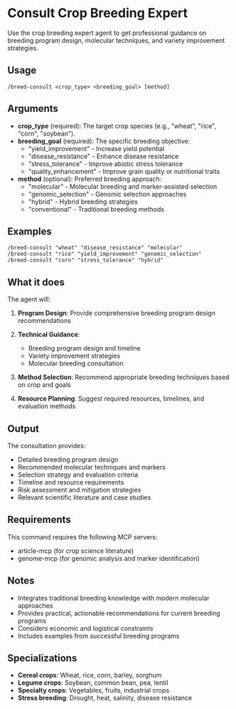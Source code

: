 # Consult Crop Breeding Expert

Use the crop breeding expert agent to get professional guidance on breeding program design, molecular techniques, and variety improvement strategies.

## Usage

```
/breed-consult <crop_type> <breeding_goal> [method]
```

## Arguments

- **crop_type** (required): The target crop species (e.g., "wheat", "rice", "corn", "soybean").
- **breeding_goal** (required): The specific breeding objective:
  - "yield_improvement" - Increase yield potential
  - "disease_resistance" - Enhance disease resistance
  - "stress_tolerance" - Improve abiotic stress tolerance
  - "quality_enhancement" - Improve grain quality or nutritional traits
- **method** (optional): Preferred breeding approach:
  - "molecular" - Molecular breeding and marker-assisted selection
  - "genomic_selection" - Genomic selection approaches
  - "hybrid" - Hybrid breeding strategies
  - "conventional" - Traditional breeding methods

## Examples

```
/breed-consult "wheat" "disease_resistance" "molecular"
/breed-consult "rice" "yield_improvement" "genomic_selection"
/breed-consult "corn" "stress_tolerance" "hybrid"
```

## What it does

The agent will:

1. **Program Design**: Provide comprehensive breeding program design recommendations

2. **Technical Guidance**:
   - Breeding program design and timeline
   - Variety improvement strategies
   - Molecular breeding consultation

3. **Method Selection**: Recommend appropriate breeding techniques based on crop and goals

4. **Resource Planning**: Suggest required resources, timelines, and evaluation methods

## Output

The consultation provides:
- Detailed breeding program design
- Recommended molecular techniques and markers
- Selection strategy and evaluation criteria
- Timeline and resource requirements
- Risk assessment and mitigation strategies
- Relevant scientific literature and case studies

## Requirements

This command requires the following MCP servers:
- article-mcp (for crop science literature)
- genome-mcp (for genomic analysis and marker identification)

## Notes

- Integrates traditional breeding knowledge with modern molecular approaches
- Provides practical, actionable recommendations for current breeding programs
- Considers economic and logistical constraints
- Includes examples from successful breeding programs

## Specializations

- **Cereal crops**: Wheat, rice, corn, barley, sorghum
- **Legume crops**: Soybean, common bean, pea, lentil
- **Specialty crops**: Vegetables, fruits, industrial crops
- **Stress breeding**: Drought, heat, salinity, disease resistance